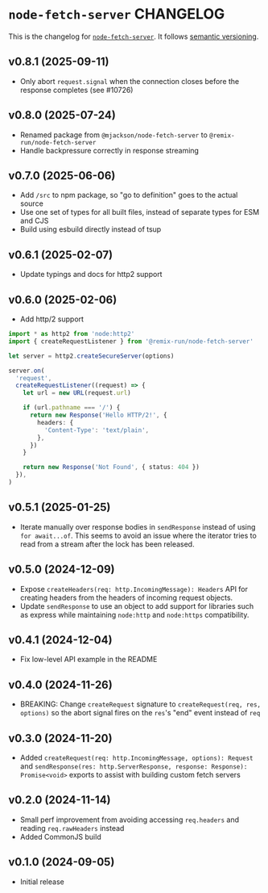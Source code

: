 # `node-fetch-server` CHANGELOG

This is the changelog for [`node-fetch-server`](https://github.com/remix-run/remix/tree/main/packages/node-fetch-server). It follows [semantic versioning](https://semver.org/).

## v0.8.1 (2025-09-11)

- Only abort `request.signal` when the connection closes before the response completes (see #10726)

## v0.8.0 (2025-07-24)

- Renamed package from `@mjackson/node-fetch-server` to `@remix-run/node-fetch-server`
- Handle backpressure correctly in response streaming

## v0.7.0 (2025-06-06)

- Add `/src` to npm package, so "go to definition" goes to the actual source
- Use one set of types for all built files, instead of separate types for ESM and CJS
- Build using esbuild directly instead of tsup

## v0.6.1 (2025-02-07)

- Update typings and docs for http2 support

## v0.6.0 (2025-02-06)

- Add http/2 support

```ts
import * as http2 from 'node:http2'
import { createRequestListener } from '@remix-run/node-fetch-server'

let server = http2.createSecureServer(options)

server.on(
  'request',
  createRequestListener((request) => {
    let url = new URL(request.url)

    if (url.pathname === '/') {
      return new Response('Hello HTTP/2!', {
        headers: {
          'Content-Type': 'text/plain',
        },
      })
    }

    return new Response('Not Found', { status: 404 })
  }),
)
```

## v0.5.1 (2025-01-25)

- Iterate manually over response bodies in `sendResponse` instead of using `for await...of`. This seems to avoid an issue where the iterator tries to read from a stream after the lock has been released.

## v0.5.0 (2024-12-09)

- Expose `createHeaders(req: http.IncomingMessage): Headers` API for creating headers from the headers of incoming request objects.
- Update `sendResponse` to use an object to add support for libraries such as express while maintaining `node:http` and `node:https` compatibility.

## v0.4.1 (2024-12-04)

- Fix low-level API example in the README

## v0.4.0 (2024-11-26)

- BREAKING: Change `createRequest` signature to `createRequest(req, res, options)` so the abort signal fires on the `res`'s "end" event instead of `req`

## v0.3.0 (2024-11-20)

- Added `createRequest(req: http.IncomingMessage, options): Request` and `sendResponse(res: http.ServerResponse, response: Response): Promise<void>` exports to assist with building custom fetch servers

## v0.2.0 (2024-11-14)

- Small perf improvement from avoiding accessing `req.headers` and reading `req.rawHeaders` instead
- Added CommonJS build

## v0.1.0 (2024-09-05)

- Initial release
